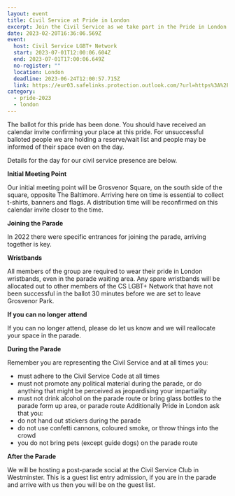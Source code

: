 ```yaml
---
layout: event
title: Civil Service at Pride in London
excerpt: Join the Civil Service as we take part in the Pride in London parade.
date: 2023-02-20T16:36:06.569Z
event:
  host: Civil Service LGBT+ Network
  start: 2023-07-01T12:00:06.604Z
  end: 2023-07-01T17:00:06.649Z
  no-register: ""
  location: London
  deadline: 2023-06-24T12:00:57.715Z
  link: https://eur03.safelinks.protection.outlook.com/?url=https%3A%2F%2Fdocs.google.com%2Fforms%2Fd%2Fe%2F1FAIpQLSf3hijFFwyj7oE1EZTYWSC6sbMRHl213Yb8fWrogZWabICGLA%2Fviewform%3Fvc%3D0%26c%3D0%26w%3D1%26flr%3D0%26usp%3Dmail_form_link&data=05%7C01%7CRoss.starkie%40hmrc.gov.uk%7C35a5d411c4a246ffad2308db3f12ae75%7Cac52f73cfd1a4a9a8e7a4a248f3139e1%7C0%7C0%7C638173121696328349%7CUnknown%7CTWFpbGZsb3d8eyJWIjoiMC4wLjAwMDAiLCJQIjoiV2luMzIiLCJBTiI6Ik1haWwiLCJXVCI6Mn0%3D%7C3000%7C%7C%7C&sdata=fX%2B5Rf%2F3yue8%2B58Cqr9fX72cjqsey7f0gHY5R6wtKkk%3D&reserved=0
category:
  - pride-2023
  - london
---
```

T﻿he ballot for this pride has been done. You should have received an calendar invite confirming your place at this pride. For unsuccessful balloted people we are holding a reserve/wait list and people may be informed of their space even on the day. 

Details for the day for our civil service presence are below.

**Initial Meeting Point**

Our initial meeting point will be Grosvenor Square, on the south side of the square, opposite The Baltimore. Arriving here on time is essential to collect t-shirts, banners and flags. A distribution time will be reconfirmed on this calendar invite closer to the time.

**Joining the Parade**

In 2022 there were specific entrances for joining the parade, arriving together is key. 

**Wristbands**

All members of the group are required to wear their pride in London wristbands, even in the parade waiting area.
Any spare wristbands will be allocated out to other members of the CS LGBT+ Network that have not been successful in the ballot 30 minutes before we are set to leave Grosvenor Park.

**If you can no longer attend**

If you can no longer attend, please do let us know and we will reallocate your space in the parade.

**During the Parade**

Remember you are representing the Civil Service and at all times you:

* must adhere to the Civil Service Code at all times
* must not promote any political material during the parade, or do anything that might be perceived as jeopardising your impartiality 
* must not drink alcohol on the parade route or bring glass bottles to the parade form up area, or parade route
  Additionally Pride in London ask that you:
* do not hand out stickers during the parade
* do not use confetti cannons, coloured smoke, or throw things into the crowd
* you do not bring pets (except guide dogs) on the parade route

**After the Parade**

We will be hosting a post-parade social at the Civil Service Club in Westminster. This is a guest list entry admission, if you are in the parade and arrive with us then you will be on the guest list.